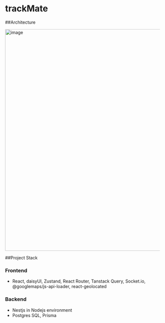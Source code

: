 # trackMate

##Architecture

<img width="719" alt="image" src="https://github.com/user-attachments/assets/b7812c88-b46b-4214-9d4a-eb48ca72062b">

##Project Stack
### Frontend
- React, daisyUI, Zustand, React Router, Tanstack Query, Socket.io, @googlemaps/js-api-loader, react-geolocated

### Backend
- Nestjs in Nodejs environment
- Postgres SQL, Prisma
